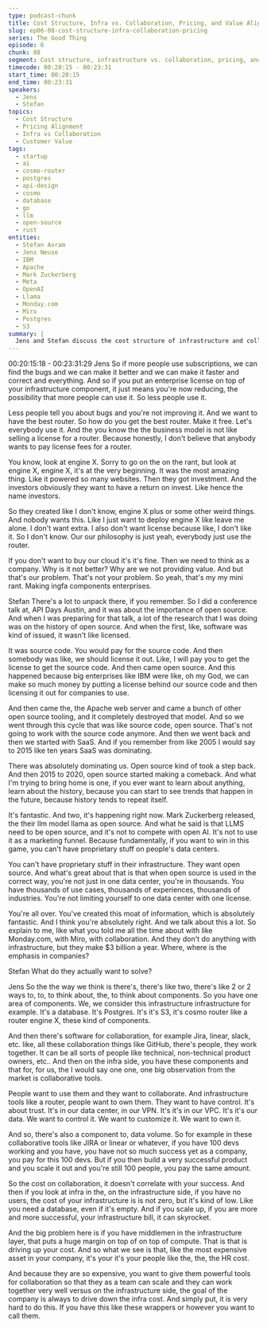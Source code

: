 ```yaml
---
type: podcast-chunk
title: Cost Structure, Infra vs. Collaboration, Pricing, and Value Alignment
slug: ep06-08-cost-structure-infra-collaboration-pricing
series: The Good Thing
episode: 6
chunk: 08
segment: Cost structure, infrastructure vs. collaboration, pricing, and value alignment
timecode: 00:20:15 - 00:23:31
start_time: 00:20:15
end_time: 00:23:31
speakers:
  - Jens
  - Stefan
topics:
  - Cost Structure
  - Pricing Alignment
  - Infra vs Collaboration
  - Customer Value
tags:
  - startup
  - ai
  - cosmo-router
  - postgres
  - api-design
  - cosmo
  - database
  - go
  - llm
  - open-source
  - rust
entities:
  - Stefan Avram
  - Jens Neuse
  - IBM
  - Apache
  - Mark Zuckerberg
  - Meta
  - OpenAI
  - Llama
  - Monday.com
  - Miro
  - Postgres
  - S3
summary: |
  Jens and Stefan discuss the cost structure of infrastructure and collaboration tools, pricing strategies, and the importance of aligning value with customer needs in the startup landscape.
---
```


00:20:15:18 - 00:23:31:29
Jens
So if more people use subscriptions, we can find the bugs and we can make it better and we
can make it faster and correct and everything. And so if you put an enterprise license on top of
your infrastructure component, it just means you're now reducing, the possibility that more
people can use it. So less people use it.

Less people tell you about bugs and you're not improving it. And we want to have the best
router. So how do you get the best router. Make it free. Let's everybody use it. And the you know
the the business model is not like selling a license for a router. Because honestly, I don't believe
that anybody wants to pay license fees for a router.

You know, look at engine X. Sorry to go on the on the rant, but look at engine X, engine X, it's at
the very beginning. It was the most amazing thing. Like it powered so many websites. Then they
got investment. And the investors obviously they want to have a return on invest. Like hence the
name investors.

So they created like I don't know, engine X plus or some other weird things. And nobody wants
this. Like I just want to deploy engine X like leave me alone. I don't want extra. I also don't want
license because like, I don't like it. So I don't know. Our our philosophy is just yeah, everybody
just use the router.

If you don't want to buy our cloud it's it's fine. Then we need to think as a company. Why is it not
better? Why are we not providing value. And but that's our problem. That's not your problem. So
yeah, that's my my mini rant. Making ingfa components enterprises.

Stefan
There's a lot to unpack there, if you remember. So I did a conference talk at, API Days Austin,
and it was about the importance of open source. And when I was preparing for that talk, a lot of
the research that I was doing was on the history of open source. And when the first, like,
software was kind of issued, it wasn't like licensed.

It was source code. You would pay for the source code. And then somebody was like, we should
license it out. Like, I will pay you to get the license to get the source code. And then came open
source. And this happened because big enterprises like IBM were like, oh my God, we can
make so much money by putting a license behind our source code and then licensing it out for
companies to use.

And then came the, the Apache web server and came a bunch of other open source tooling, and
it completely destroyed that model. And so we went through this cycle that was like source
code, open source. That's not going to work with the source code anymore. And then we went
back and then we started with SaaS. And if you remember from like 2005 I would say to 2015
like ten years SaaS was dominating.

There was absolutely dominating us. Open source kind of took a step back. And then 2015 to
2020, open source started making a comeback. And what I'm trying to bring home is one, if you
ever want to learn about anything, learn about the history, because you can start to see trends
that happen in the future, because history tends to repeat itself.

It's fantastic. And two, it's happening right now. Mark Zuckerberg released, the their llm model
llama as open source. And what he said is that LLMS need to be open source, and it's not to
compete with open AI. It's not to use it as a marketing funnel. Because fundamentally, if you
want to win in this game, you can't have proprietary stuff on people's data centers.

You can't have proprietary stuff in their infrastructure. They want open source. And what's great
about that is that when open source is used in the correct way, you're not just in one data
center, you're in thousands. You have thousands of use cases, thousands of experiences,
thousands of industries. You're not limiting yourself to one data center with one license.

You're all over. You've created this moat of information, which is absolutely fantastic. And I think
you're absolutely right. And we talk about this a lot. So explain to me, like what you told me all
the time about with like Monday.com, with Miro, with collaboration. And they don't do anything
with infrastructure, but they make $3 billion a year. Where, where is the emphasis in
companies?

Stefan
What do they actually want to solve?

Jens
So the the way we think is there's, there's like two, there's like 2 or 2 ways to, to, to think about,
the, to think about components. So you have one area of components. We, we consider this
infrastructure infrastructure for example. It's a database. It's Postgres. It's it's S3, it's cosmo
router like a router engine X, these kind of components.

And then there's software for collaboration, for example Jira, linear, slack, etc. like, all these
collaboration things like GitHub, there's people, they work together. It can be all sorts of people
like technical, non-technical product owners, etc.. And then on the infra side, you have these
components and that for, for us, the I would say one one, one big observation from the market is
collaborative tools.

People want to use them and they want to collaborate. And infrastructure tools like a router,
people want to own them. They want to have control. It's about trust. It's in our data center, in
our VPN. It's it's in our VPC. It's it's our data. We want to control it. We want to customize it. We
want to own it.

And so, there's also a component to, data volume. So for example in these collaborative tools
like JIRA or linear or whatever, if you have 100 devs working and you have, you have not so
much success yet as a company, you pay for this 100 devs. But if you then build a very
successful product and you scale it out and you're still 100 people, you pay the same amount.

So the cost on collaboration, it doesn't correlate with your success. And then if you look at infra
in the, on the infrastructure side, if you have no users, the cost of your infrastructure is is not
zero, but it's kind of low. Like you need a database, even if it's empty. And if you scale up, if you
are more and more successful, your infrastructure bill, it can skyrocket.

And the big problem here is if you have middlemen in the infrastructure layer, that puts a huge
margin on top of on top of compute. That is that is driving up your cost. And so what we see is
that, like the most expensive asset in your company, it's your it's your people like the, the, the
HR cost.

And because they are so expensive, you want to give them powerful tools for collaboration so
that they as a team can scale and they can work together very well versus on the infrastructure
side, the goal of the company is always to drive down the infra cost. And simply put, it is very
hard to do this. If you have this like these wrappers or however you want to call them.